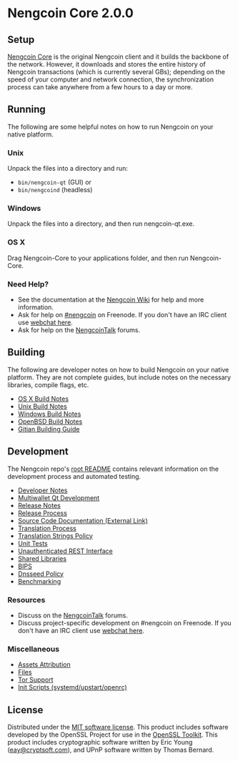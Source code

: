 Nengcoin Core 2.0.0
=====================

Setup
---------------------
[Nengcoin Core](http://nengcoin.org/en/download) is the original Nengcoin client and it builds the backbone of the network. However, it downloads and stores the entire history of Nengcoin transactions (which is currently several GBs); depending on the speed of your computer and network connection, the synchronization process can take anywhere from a few hours to a day or more.

Running
---------------------
The following are some helpful notes on how to run Nengcoin on your native platform.

### Unix

Unpack the files into a directory and run:

- `bin/nengcoin-qt` (GUI) or
- `bin/nengcoind` (headless)

### Windows

Unpack the files into a directory, and then run nengcoin-qt.exe.

### OS X

Drag Nengcoin-Core to your applications folder, and then run Nengcoin-Core.

### Need Help?

* See the documentation at the [Nengcoin Wiki](https://nengcoin.info/)
for help and more information.
* Ask for help on [#nengcoin](http://webchat.freenode.net?channels=nengcoin) on Freenode. If you don't have an IRC client use [webchat here](http://webchat.freenode.net?channels=nengcoin).
* Ask for help on the [NengcoinTalk](https://nengcointalk.io/) forums.

Building
---------------------
The following are developer notes on how to build Nengcoin on your native platform. They are not complete guides, but include notes on the necessary libraries, compile flags, etc.

- [OS X Build Notes](build-osx.md)
- [Unix Build Notes](build-unix.md)
- [Windows Build Notes](build-windows.md)
- [OpenBSD Build Notes](build-openbsd.md)
- [Gitian Building Guide](gitian-building.md)

Development
---------------------
The Nengcoin repo's [root README](/README.md) contains relevant information on the development process and automated testing.

- [Developer Notes](developer-notes.md)
- [Multiwallet Qt Development](multiwallet-qt.md)
- [Release Notes](release-notes.md)
- [Release Process](release-process.md)
- [Source Code Documentation (External Link)](https://dev.visucore.com/bitcoin/doxygen/)
- [Translation Process](translation_process.md)
- [Translation Strings Policy](translation_strings_policy.md)
- [Unit Tests](unit-tests.md)
- [Unauthenticated REST Interface](REST-interface.md)
- [Shared Libraries](shared-libraries.md)
- [BIPS](bips.md)
- [Dnsseed Policy](dnsseed-policy.md)
- [Benchmarking](benchmarking.md)

### Resources
* Discuss on the [NengcoinTalk](https://nengcointalk.io/) forums.
* Discuss project-specific development on #nengcoin on Freenode. If you don't have an IRC client use [webchat here](http://webchat.freenode.net/?channels=nengcoin).

### Miscellaneous
- [Assets Attribution](assets-attribution.md)
- [Files](files.md)
- [Tor Support](tor.md)
- [Init Scripts (systemd/upstart/openrc)](init.md)

License
---------------------
Distributed under the [MIT software license](http://www.opensource.org/licenses/mit-license.php).
This product includes software developed by the OpenSSL Project for use in the [OpenSSL Toolkit](https://www.openssl.org/). This product includes
cryptographic software written by Eric Young ([eay@cryptsoft.com](mailto:eay@cryptsoft.com)), and UPnP software written by Thomas Bernard.
